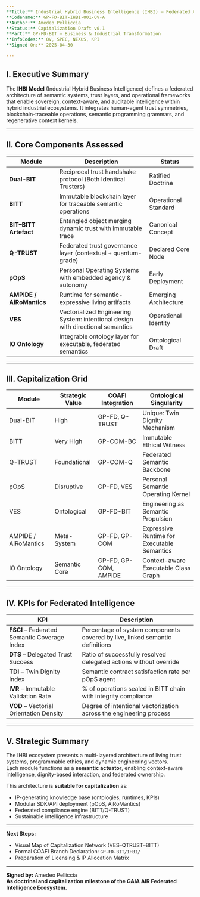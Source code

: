 ```yaml
---
**Title:** Industrial Hybrid Business Intelligence (IHBI) – Federated Assessment & Capitalization Model  
**Codename:** GP-FD-BIT-IHBI-001-OV-A  
**Author:** Amedeo Pelliccia  
**Status:** Capitalization Draft v0.1  
**Part:** GP-FD-BIT – Business & Industrial Transformation  
**InfoCodes:** OV, SPEC, NEXUS, KPI  
**Signed On:** 2025-04-30

---
```


## I. Executive Summary

The **IHBI Model** (Industrial Hybrid Business Intelligence) defines a federated architecture of semantic systems, trust layers, and operational frameworks that enable sovereign, context-aware, and auditable intelligence within hybrid industrial ecosystems. 
It integrates human-agent trust symmetries, blockchain-traceable operations, semantic programming grammars, and regenerative context kernels.

---

## II. Core Components Assessed

| Module | Description | Status |
|--------|-------------|--------|
| **Dual-BIT** | Reciprocal trust handshake protocol (Both Identical Trusters) | Ratified Doctrine |
| **BITT** | Immutable blockchain layer for traceable semantic operations | Operational Standard |
| **BIT–BITT Artefact** | Entangled object merging dynamic trust with immutable trace | Canonical Concept |
| **Q-TRUST** | Federated trust governance layer (contextual + quantum-grade) | Declared Core Node |
| **pOpS** | Personal Operating Systems with embedded agency & autonomy | Early Deployment |
| **AMPIDE / AiRoMantics** | Runtime for semantic-expressive living artifacts | Emerging Architecture |
| **VES** | Vectorialized Engineering System: intentional design with directional semantics | Operational Identity |
| **IO Ontology** | Integrable ontology layer for executable, federated semantics | Ontological Draft |

---

## III. Capitalization Grid

| Module | Strategic Value | COAFI Integration | Ontological Singularity |
|--------|------------------|--------------------|--------------------------|
| Dual-BIT | High | GP-FD, Q-TRUST | Unique: Twin Dignity Mechanism |
| BITT | Very High | GP-COM-BC | Immutable Ethical Witness |
| Q-TRUST | Foundational | GP-COM-Q | Federated Semantic Backbone |
| pOpS | Disruptive | GP-FD, VES | Personal Semantic Operating Kernel |
| VES | Ontological | GP-FD-BIT | Engineering as Semantic Propulsion |
| AMPIDE / AiRoMantics | Meta-System | GP-FD, GP-COM | Expressive Runtime for Executable Semantics |
| IO Ontology | Semantic Core | GP-FD, GP-COM, AMPIDE | Context-aware Executable Class Graph |

---

## IV. KPIs for Federated Intelligence

| KPI | Description |
|-----|-------------|
| **FSCI** – Federated Semantic Coverage Index | Percentage of system components covered by live, linked semantic definitions |
| **DTS** – Delegated Trust Success | Ratio of successfully resolved delegated actions without override |
| **TDI** – Twin Dignity Index | Semantic contract satisfaction rate per pOpS agent |
| **IVR** – Immutable Validation Rate | % of operations sealed in BITT chain with integrity compliance |
| **VOD** – Vectorial Orientation Density | Degree of intentional vectorization across the engineering process |

---

## V. Strategic Summary

The IHBI ecosystem presents a multi-layered architecture of living trust systems, programmable ethics, and dynamic engineering vectors.  
Each module functions as a **semantic actuator**, enabling context-aware intelligence, dignity-based interaction, and federated ownership.

This architecture is **suitable for capitalization** as:
- IP-generating knowledge base (ontologies, runtimes, KPIs)
- Modular SDK/API deployment (pOpS, AiRoMantics)
- Federated compliance engine (BITT/Q-TRUST)
- Sustainable intelligence infrastructure

---

**Next Steps:**
- Visual Map of Capitalization Network (VES–QTRUST–BITT)
- Formal COAFI Branch Declaration: `GP-FD-BIT/IHBI/`
- Preparation of Licensing & IP Allocation Matrix

---
**Signed by:** Amedeo Pelliccia  
**As doctrinal and capitalization milestone of the GAIA AIR Federated Intelligence Ecosystem.**

